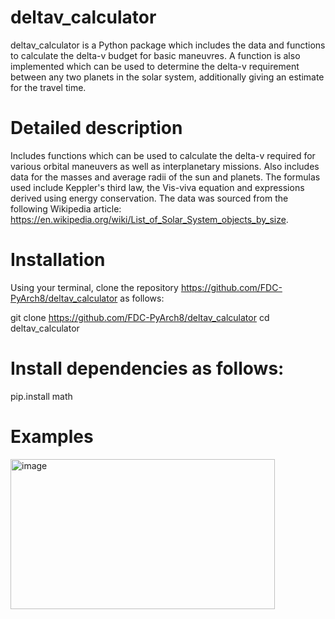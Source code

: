 # deltav_calculator

deltav_calculator is a Python package which includes the data and functions to calculate the delta-v budget for basic maneuvres. A function is also implemented which can be used to determine the delta-v requirement between any two planets in the solar system, additionally giving an estimate for the travel time.

# Detailed description

Includes functions which can be used to calculate the delta-v required for various orbital maneuvers as well as interplanetary missions. Also includes data for the masses and average radii of the sun and planets. The formulas used include Keppler's third law, the Vis-viva equation and expressions derived using energy conservation. The data was sourced from the following Wikipedia article: https://en.wikipedia.org/wiki/List_of_Solar_System_objects_by_size.

# Installation

Using your terminal, clone the repository https://github.com/FDC-PyArch8/deltav_calculator as follows:

git clone https://github.com/FDC-PyArch8/deltav_calculator
cd deltav_calculator

# Install dependencies as follows:

pip.install math

# Examples

<img width="423" height="240" alt="image" src="https://github.com/user-attachments/assets/286731c6-8466-410d-92fe-06680b959d88" />


